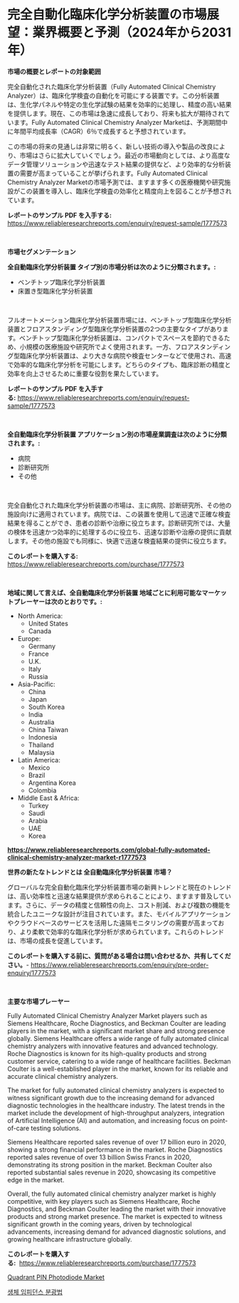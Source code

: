 <p><h1>完全自動化臨床化学分析装置の市場展望：業界概要と予測（2024年から2031年）</h1></p><p><strong>市場の概要とレポートの対象範囲</strong></p>
<p><p>完全自動化された臨床化学分析装置（Fully Automated Clinical Chemistry Analyzer）は、臨床化学検査の自動化を可能にする装置です。この分析装置は、生化学パネルや特定の生化学試験の結果を効率的に処理し、精度の高い結果を提供します。現在、この市場は急速に成長しており、将来も拡大が期待されています。Fully Automated Clinical Chemistry Analyzer Marketは、予測期間中に年間平均成長率（CAGR）6％で成長すると予想されています。</p><p>この市場の将来の見通しは非常に明るく、新しい技術の導入や製品の改良により、市場はさらに拡大していくでしょう。最近の市場動向としては、より高度なデータ管理ソリューションや迅速なテスト結果の提供など、より効率的な分析装置の需要が高まっていることが挙げられます。Fully Automated Clinical Chemistry Analyzer Marketの市場予測では、ますます多くの医療機関や研究施設がこの装置を導入し、臨床化学検査の効率化と精度向上を図ることが予想されています。</p></p>
<p><strong>レポートのサンプル PDF を入手する:</strong> <a href="https://www.reliableresearchreports.com/enquiry/request-sample/1777573">https://www.reliableresearchreports.com/enquiry/request-sample/1777573</a></p>
<p>&nbsp;</p>
<p><strong>市場セグメンテーション</strong></p>
<p><strong>全自動臨床化学分析装置 タイプ別の市場分析は次のように分類されます。:</strong></p>
<p><ul><li>ベンチトップ臨床化学分析装置</li><li>床置き型臨床化学分析装置</li></ul></p>
<p>&nbsp;</p>
<p><p>フルオートメーション臨床化学分析装置市場には、ベンチトップ型臨床化学分析装置とフロアスタンディング型臨床化学分析装置の2つの主要なタイプがあります。ベンチトップ型臨床化学分析装置は、コンパクトでスペースを節約できるため、小規模の医療施設や研究所でよく使用されます。一方、フロアスタンディング型臨床化学分析装置は、より大きな病院や検査センターなどで使用され、高速で効率的な臨床化学分析を可能にします。どちらのタイプも、臨床診断の精度と効率を向上させるために重要な役割を果たしています。</p></p>
<p><strong>レポートのサンプル PDF を入手する:</strong>&nbsp;<a href="https://www.reliableresearchreports.com/enquiry/request-sample/1777573">https://www.reliableresearchreports.com/enquiry/request-sample/1777573</a></p>
<p>&nbsp;</p>
<p><strong> 全自動臨床化学分析装置 アプリケーション別の市場産業調査は次のように分類されます。:</strong></p>
<p><ul><li>病院</li><li>診断研究所</li><li>その他</li></ul></p>
<p>&nbsp;</p>
<p><p>完全自動化された臨床化学分析装置の市場は、主に病院、診断研究所、その他の施設向けに適用されています。病院では、この装置を使用して迅速で正確な検査結果を得ることができ、患者の診断や治療に役立ちます。診断研究所では、大量の検体を迅速かつ効率的に処理するのに役立ち、迅速な診断や治療の提供に貢献します。その他の施設でも同様に、快適で迅速な検査結果の提供に役立ちます。</p></p>
<p><strong>このレポートを購入する:</strong>&nbsp; <a href="https://www.reliableresearchreports.com/purchase/1777573">https://www.reliableresearchreports.com/purchase/1777573</a></p>
<p>&nbsp;</p>
<p><strong>地域に関して言えば、全自動臨床化学分析装置 地域ごとに利用可能なマーケットプレーヤーは次のとおりです。:</strong></p>
<p><ul>
    <li>
        North America:
        <ul>
            <li>United States</li>
            <li>Canada</li>
        </ul>
    </li>
    <li>
        Europe:
        <ul>
            <li>Germany</li>
            <li>France</li>
            <li>U.K.</li>
            <li>Italy</li>
            <li>Russia</li>
        </ul>
    </li>
    <li>
        Asia-Pacific:
        <ul>
            <li>China</li>
            <li>Japan</li>
            <li>South Korea</li>
            <li>India</li>
            <li>Australia</li>
            <li>China Taiwan</li>
            <li>Indonesia</li>
            <li>Thailand</li>
            <li>Malaysia</li>
        </ul>
    </li>
    <li>
        Latin America:
        <ul>
            <li>Mexico</li>
            <li>Brazil</li>
            <li>Argentina Korea</li>
            <li>Colombia</li>
        </ul>
    </li>
    <li>
        Middle East & Africa:
        <ul>
            <li>Turkey</li>
            <li>Saudi</li>
            <li>Arabia</li>
            <li>UAE</li>
            <li>Korea</li>
        </ul>
    </li>
    </ul></p>
<p><strong><a href="https://www.reliableresearchreports.com/global-fully-automated-clinical-chemistry-analyzer-market-r1777573">https://www.reliableresearchreports.com/global-fully-automated-clinical-chemistry-analyzer-market-r1777573</a></strong>&nbsp;</p>
<p><strong>世界の新たなトレンドとは 全自動臨床化学分析装置 市場？</strong></p>
<p><p>グローバルな完全自動化臨床化学分析装置市場の新興トレンドと現在のトレンドは、高い効率性と迅速な結果提供が求められることにより、ますます普及しています。さらに、データの精度と信頼性の向上、コスト削減、および複数の機能を統合したユニークな設計が注目されています。また、モバイルアプリケーションやクラウドベースのサービスを活用した遠隔モニタリングの需要が高まっており、より柔軟で効率的な臨床化学分析が求められています。これらのトレンドは、市場の成長を促進しています。</p></p>
<p><strong>このレポートを購入する前に、質問がある場合は問い合わせるか、共有してください。</strong>- <a href="https://www.reliableresearchreports.com/enquiry/pre-order-enquiry/1777573">https://www.reliableresearchreports.com/enquiry/pre-order-enquiry/1777573</a></p>
<p>&nbsp;</p>
<p><strong>主要な市場プレーヤー</strong></p>
<p><p>Fully Automated Clinical Chemistry Analyzer Market players such as Siemens Healthcare, Roche Diagnostics, and Beckman Coulter are leading players in the market, with a significant market share and strong presence globally. Siemens Healthcare offers a wide range of fully automated clinical chemistry analyzers with innovative features and advanced technology. Roche Diagnostics is known for its high-quality products and strong customer service, catering to a wide range of healthcare facilities. Beckman Coulter is a well-established player in the market, known for its reliable and accurate clinical chemistry analyzers.</p><p>The market for fully automated clinical chemistry analyzers is expected to witness significant growth due to the increasing demand for advanced diagnostic technologies in the healthcare industry. The latest trends in the market include the development of high-throughput analyzers, integration of Artificial Intelligence (AI) and automation, and increasing focus on point-of-care testing solutions.</p><p>Siemens Healthcare reported sales revenue of over 17 billion euro in 2020, showing a strong financial performance in the market. Roche Diagnostics reported sales revenue of over 13 billion Swiss Francs in 2020, demonstrating its strong position in the market. Beckman Coulter also reported substantial sales revenue in 2020, showcasing its competitive edge in the market.</p><p>Overall, the fully automated clinical chemistry analyzer market is highly competitive, with key players such as Siemens Healthcare, Roche Diagnostics, and Beckman Coulter leading the market with their innovative products and strong market presence. The market is expected to witness significant growth in the coming years, driven by technological advancements, increasing demand for advanced diagnostic solutions, and growing healthcare infrastructure globally.</p></p>
<p><strong>このレポートを購入する:</strong>&nbsp;&nbsp;<a href="https://www.reliableresearchreports.com/purchase/1777573">https://www.reliableresearchreports.com/purchase/1777573</a></p>
<p><p><a href="https://noble-drawer-34c.notion.site/Quadrant-PIN-Photodiode-Market-The-Key-To-Successful-Business-Strategy-Forecast-Till-2031-b90adcf856744399b23ae6b94823748d">Quadrant PIN Photodiode Market</a></p><p><a href="https://medium.com/@bub56567/%EB%B0%94%EC%9D%B4%EC%98%A4-%EC%9E%84%ED%94%BC%EB%8D%98%EC%8A%A4-%EC%8A%A4%ED%8E%99%ED%8A%B8%EB%A1%9C%EC%8A%A4%EC%BD%94%ED%94%BC-%EC%8B%9C%EC%9E%A5-%EB%B6%84%EC%84%9D-%EA%B7%B8%EC%9D%98-cagr-%EC%8B%9C%EC%9E%A5-%EC%84%B8%EB%B6%84%ED%99%94-%EB%B0%8F-%EA%B8%80%EB%A1%9C%EB%B2%8C-%EC%82%B0%EC%97%85-%EA%B0%9C%EC%9A%94-9d355b83dfea">생체 임피던스 분광법</a></p></p>
